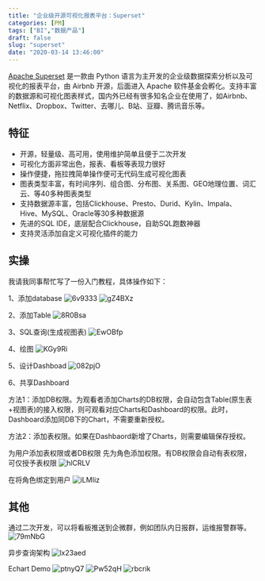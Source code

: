 ```yaml
---
title: "企业级开源可视化报表平台：Superset"
categories: [PM]
tags: ["BI","数据产品"]
draft: false
slug: "superset"
date: "2020-03-14 13:46:00"
---
```


[Apache Superset][1] 是一款由 Python 语言为主开发的企业级数据探索分析以及可视化的报表平台，由 Airbnb 开源，后面进入 Apache 软件基金会孵化。支持丰富的数据源和可视化图表样式，国内外已经有很多知名企业在使用了，如Airbnb、Netflix、Dropbox、Twitter、去哪儿、B站、豆瓣、腾讯音乐等。

## 特征
* 开源，轻量级、高可用，使用维护简单且便于二次开发
* 可视化方面非常出色，报表、看板等表现力很好
* 操作便捷，拖拉拽简单操作便可无代码生成可视化图表
* 图表类型丰富，有时间序列、组合图、分布图、关系图、GEO地理位置、词汇云、等40多种图表类型
* 支持数据源丰富，包括Clickhouse、Presto、Durid、Kylin、Impala、Hive、MySQL、Oracle等30多种数据源
* 先进的SQL IDE，底层配合Clickhouse，自助SQL跑数神器
* 支持灵活添加自定义可视化插件的能力

## 实操

我请我同事帮忙写了一份入门教程，具体操作如下：

1、添加database
<img src='http://cn.ip7.ltd/img/6v9333.png' alt='6v9333'/>
<img src='http://cn.ip7.ltd/img/gZ4BXz.png' alt='gZ4BXz'/>

2、添加Table
<img src='http://cn.ip7.ltd/img/8R0Bsa.png' alt='8R0Bsa'/>

3、SQL查询(生成视图表)
<img src='http://cn.ip7.ltd/img/EwOBfp.png' alt='EwOBfp'/>

4、绘图
<img src='http://cn.ip7.ltd/img/KGy9Ri.png' alt='KGy9Ri'/>

5、设计Dashboad
<img src='http://cn.ip7.ltd/img/082pjO.png' alt='082pjO'/>

6、共享Dashboard

方法1：添加DB权限。为观看者添加Charts的DB权限，会自动包含Table(原生表+视图表)的接入权限，则可观看对应Charts和Dashboard的权限。此时，Dashboard添加同DB下的Chart，不需要重新授权。

方法2：添加表权限。如果在Dashbaord新增了Charts，则需要编辑保存授权。

为用户添加表权限或者DB权限
先为角色添加权限。有DB权限会自动有表权限，可仅授予表权限
<img src='http://cn.ip7.ltd/img/hlCRLV.png' alt='hlCRLV'/>

在将角色绑定到用户
<img src='http://cn.ip7.ltd/img/iLMIiz.png' alt='iLMIiz'/>

## 其他
通过二次开发，可以将看板推送到企微群，例如团队内日报群，运维报警群等。
<img src='http://cn.ip7.ltd/img/79mNbG.png' alt='79mNbG'/>

异步查询架构
<img src='http://cn.ip7.ltd/img/lx23aed.png' alt='lx23aed'/>

Echart Demo
<img src='http://cn.ip7.ltd/img/ptnyQ7.png' alt='ptnyQ7'/>
<img src='http://cn.ip7.ltd/img/Pw52qH.png' alt='Pw52qH'/>
<img src='http://cn.ip7.ltd/img/rbcrik.png' alt='rbcrik'/>


  [1]: https://superset.apache.org/
